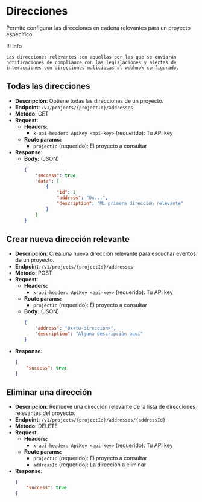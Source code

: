 # Direcciones
Permite configurar las direcciones en cadena relevantes para un proyecto específico.

!!! info

    Las direcciones relevantes son aquellas por las que se enviarán notificaciones de compliance con las legislaciones y alertas de interacciones con direcciones maliciosas al webhook configurado.

## Todas las direcciones
* **Descripción**: Obtiene todas las direcciones de un proyecto.
* **Endpoint**: `/v1/projects/{projectId}/addresses`
* **Método**: GET
* **Request:**
    * **Headers:**
        * `x-api-header: ApiKey <api-key>` (requerido): Tu API key
    * **Route params:**
        * `projectId` (requerido): El proyecto a consultar
* **Response:**
    * **Body:** (JSON)
        ```json
        {
            "success": true,
            "data": [
                {
                    "id": 1,
                    "address": "0x...",
                    "description": "Mi primera dirección relevante"
                }
            ]
        }
        ```

## Crear nueva dirección relevante
* **Descripción**: Crea una nueva dirección relevante para escuchar eventos de un proyecto.
* **Endpoint**: `/v1/projects/{projectId}/addresses`
* **Método**: POST
* **Request:**
    * **Headers:**
        * `x-api-header: ApiKey <api-key>` (requerido): Tu API key
    * **Route params:**
        * `projectId` (requerido): El proyecto a consultar
    * **Body:** (JSON)
        ```json
        {
            "address": "0x<tu-direccion>",
            "description": "Alguna descripción aquí"
        }
        ```
* **Response:**
    ```json
    {
        "success": true
    }
    ```

## Eliminar una dirección
* **Descripción**: Remueve una dirección relevante de la lista de direcciones relevantes del proyecto.
* **Endpoint**: `/v1/projects/{projectId}/addresses/{addressId}`
* **Método**: DELETE
* **Request:**
    * **Headers:**
        * `x-api-header: ApiKey <api-key>` (requerido): Tu API key
    * **Route params:**
        * `projectId` (requerido): El proyecto a consultar
        * `addressId` (requerido): La dirección a eliminar
* **Response:**
    ```json
    {
        "success": true
    }
    ```
